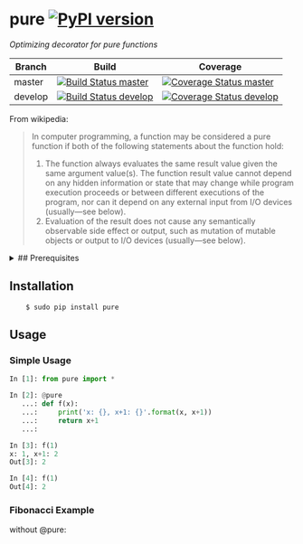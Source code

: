 # pure [![PyPI version](https://badge.fury.io/py/pure.svg)](https://badge.fury.io/py/pure) 
_Optimizing decorator for pure functions_

| Branch  | Build  | Coverage |
| ------- | ------ | -------- |
| master  | [![Build Status master]](https://travis-ci.org/Enteee/pure) | [![Coverage Status master]](https://coveralls.io/github/Enteee/pure?branch=master) |
| develop  | [![Build Status develop]](https://travis-ci.org/Enteee/pure) | [![Coverage Status develop]](https://coveralls.io/github/Enteee/pure?branch=develop) |

From wikipedia:
> In computer programming, a function may be considered a pure function if both of the following statements about the function hold:
> 1. The function always evaluates the same result value given the same argument value(s). The function result value cannot depend on any hidden information or state that may change while program execution proceeds or between different executions of the program, nor can it depend on any external input from I/O devices (usually—see below).
> 2. Evaluation of the result does not cause any semantically observable side effect or output, such as mutation of mutable objects or output to I/O devices (usually—see below).

<details><summary>## Prerequisites</summary>

* [python]:
  - 3.4
  - 3.5
  - 3.5-dev
  - nightly
* [pip](https://pypi.python.org/pypi/pip)
</details>

## Installation
```shell
    $ sudo pip install pure
```

## Usage

### Simple Usage
```python
In [1]: from pure import *

In [2]: @pure
   ...: def f(x):
   ...:     print('x: {}, x+1: {}'.format(x, x+1))
   ...:     return x+1
   ...: 

In [3]: f(1)
x: 1, x+1: 2
Out[3]: 2

In [4]: f(1)
Out[4]: 2
```

### Fibonacci Example

without @pure:



[python]: https://www.python.org/
[Build Status master]: https://travis-ci.org/Enteee/pure.svg?branch=master
[Coverage Status master]: https://coveralls.io/repos/github/Enteee/pure/badge.svg?branch=master
[Build Status develop]: https://travis-ci.org/Enteee/pure.svg?branch=develop
[Coverage Status develop]: https://coveralls.io/repos/github/Enteee/pure/badge.svg?branch=develop
